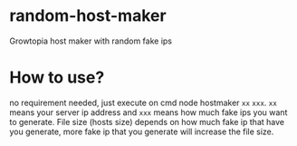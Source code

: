 # random-host-maker
Growtopia host maker with random fake ips

# How to use?
no requirement needed, just execute on cmd node hostmaker `xx` `xxx`. ``xx`` means your server ip address and `xxx` means how much fake ips you want to generate. File size (hosts size) depends on how much fake ip that have you generate, more fake ip that you generate  will increase the file size.

